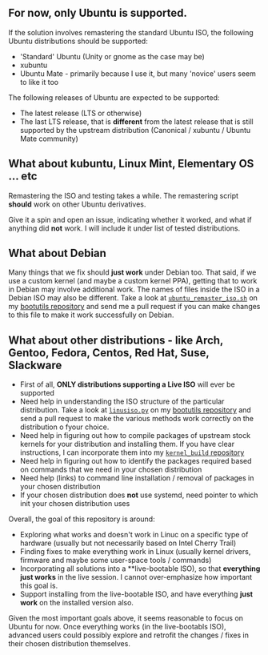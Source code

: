 ## For now, **only** Ubuntu is supported.

If the solution involves remastering the standard Ubuntu ISO, the following Ubuntu distributions should be supported:
- 'Standard' Ubuntu (Unity or gnome as the case may be)
- xubuntu
- Ubuntu Mate - primarily because I use it, but many 'novice' users seem to like it too

The following releases of Ubuntu are expected to be supported:
- The latest release (LTS or otherwise)
- The last LTS release, that is **different** from the latest release that is still supported by the upstream distribution (Canonical / xubuntu / Ubuntu Mate community)

## What about kubuntu, Linux Mint, Elementary OS ... etc
Remastering the ISO and testing takes a while. The remastering script **should** work on other Ubuntu derivatives. 

Give it a spin and open an issue, indicating whether it worked, and what if anything did **not** work. I will include it under list of tested distributions.

## What about Debian
Many things that we fix should **just work** under Debian too.
That said, if we use a custom kernel (and maybe a custom kernel PPA), getting that to work in Debian may involve additional work.
The names of files inside the ISO in a Debian ISO may also be different. Take a look at [```ubuntu_remaster_iso.sh```](https://github.com/sundarnagarajan/bootutils/blob/master/scripts/ubuntu_remaster_iso.sh) on my [bootutils repository](https://github.com/sundarnagarajan/bootutils) and send me a pull request if you can make changes to this file to make it work successfully on Debian.

## What about other distributions - like Arch, Gentoo, Fedora, Centos, Red Hat, Suse, Slackware
- First of all, **ONLY distributions supporting a Live ISO** will ever be supported
- Need help in understanding the ISO structure of the particular distribution. Take a look at [```linusiso.py```](https://github.com/sundarnagarajan/bootutils/blob/master/scripts/linuxiso.py) on my [bootutils repository](https://github.com/sundarnagarajan/bootutils) and send a pull request to make the various methods work correctly on the distribution o fyour choice.
- Need help in figuring out how to compile packages of upstream stock kernels for your distribution and installing them. If you have clear instructions, I can incorporate them into my [```kernel_build``` repository](https://github.com/sundarnagarajan/kernel_build)
- Need help in figuring out how to identify the packages required based on commands that we need in your chosen distribution
- Need help (links) to command line installation / removal of packages in your chosen distribution
- If your chosen distribution does **not** use systemd, need pointer to which init your chosen distribution uses

Overall, the goal of this repository is around:
- Exploring what works and doesn't work in Linuc on a specific type of hardware (usually but not necessarily based on Intel Cherry Trail)
- Finding fixes to make everything work in Linux (usually kernel drivers, firmware and maybe some user-space tools / commands)
- Incorporating all solutions into a **live-bootable ISO), so that **everything just works** in the live session. I cannot over-emphasize how important this goal is.
- Support installing from the live-bootable ISO, and have everything **just work** on the installed version also.

Given the most important goals above, it seems reasonable to focus on Ubuntu for now. Once everything works (in the live-bootabls ISO), advanced users could possibly explore and retrofit the changes / fixes in their chosen distribution themselves.


